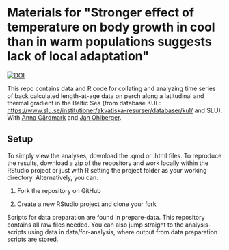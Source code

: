 # Materials for "Stronger effect of temperature on body growth in cool than in warm populations suggests lack of local adaptation"

[![DOI](https://zenodo.org/badge/639325312.svg)](https://doi.org/10.5281/zenodo.15166959)

This repo contains data and R code for collating and analyzing time series of back calculated length-at-age data on perch along a latitudinal and thermal gradient in the Baltic Sea (from database KUL: https://www.slu.se/institutioner/akvatiska-resurser/databaser/kul/ and SLU). With [Anna Gårdmark](https://internt.slu.se/en/cv-originals/anna-gardmark/) and [Jan Ohlberger](http://janohlberger.com/Homepage/).


## Setup

To simply view the analyses, download the .qmd or .html files. To reproduce the results, download a zip of the repository and work locally within the RStudio project or just with R setting the project folder as your working directory. Alternatively, you can:

1. Fork the repository on GitHub

2. Create a new RStudio project and clone your fork

<!--R-package dependencies and versions are handled with [`renv`](https://rstudio.github.io/renv/articles/renv.html). Simply run `renv::restore()` to install the correct versions of all the packages needed to replicate our results. Packages are installed in a stand-alone project library for this paper, and will not affect your installed R packages anywhere else.

Once you've successfully run `renv::restore()` you can reproduce our results by running R/main-analysis/01-fit-temp-models-predict.qmd and R/main-analysis/02-fit-vbge.qmd-->

Scripts for data preparation are found in prepare-data. This repository contains all raw files needed. You can also jump straight to the analysis-scripts using data in data/for-analysis, where output from data preparation scripts are stored.
